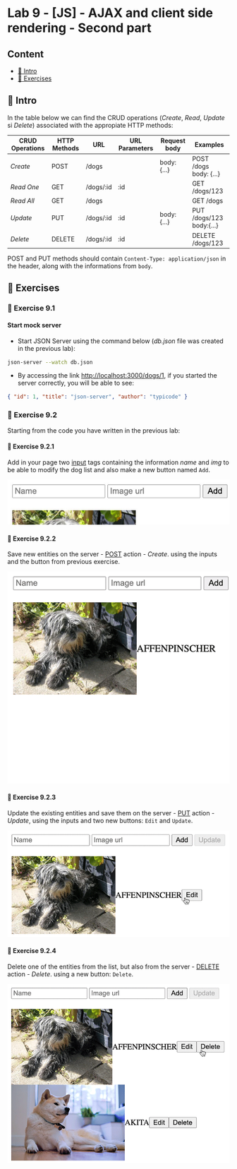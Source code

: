 # Lab 9 - [JS] - AJAX and client side rendering - Second part

## Content

- [🦉 Intro](#-Intro)
- [🎢 Exercises](#-Exercises)

## 🦉 Intro

In the table below we can find the CRUD operations (_Create_, _Read_, _Update_ si _Delete_) associated with the appropiate HTTP methods:

| CRUD Operations | HTTP Methods | URL       | URL Parameters | Request body | Examples                 |
| -------------- | ----------- | --------- | -------------- | ------------ | ------------------------ |
| _Create_       | POST        | /dogs     |                | body: {...}  | POST /dogs body: {...}   |
| _Read One_     | GET         | /dogs/:id | :id            |              | GET /dogs/123            |
| _Read All_     | GET         | /dogs     |                |              | GET /dogs                |
| _Update_       | PUT         | /dogs/:id | :id            | body: {...}  | PUT /dogs/123 body:{...} |
| _Delete_       | DELETE      | /dogs/:id | :id            |              | DELETE /dogs/123         |

POST and PUT methods should contain `Content-Type: application/json` in the header, along with the informations from `body`.

## 🎢 Exercises

### 💪 Exercise 9.1

#### Start mock server

- Start JSON Server using the command below (*db.json* file was created in the previous lab):

```bash
json-server --watch db.json
```

- By accessing the link [http://localhost:3000/dogs/1](http://localhost:3000/dogs/1), if you started the server correctly, you will be able to see:

```json
{ "id": 1, "title": "json-server", "author": "typicode" }
```

### 💪 Exercise 9.2

Starting from the code you have written in the previous lab:

#### 💪 Exercise 9.2.1

Add in your page two [input](https://www.w3schools.com/tags/tag_input.asp) tags containing the information _name_ and _img_ to be able to modify the dog list and also make a new button named `Add`.

![Inputs](inputs.jpg)

#### 💪 Exercise 9.2.2

Save new entities on the server - [POST](https://restfulapi.net/http-methods/#post) action - _Create_. using the inputs and the button from previous exercise.

![POST animation](POST-dogs-animation.gif)

#### 💪 Exercise 9.2.3

Update the existing entities and save them on the server - [PUT](https://restfulapi.net/http-methods/#put) action - _Update_, using the inputs and two new buttons: `Edit` and `Update`.

![PUT animation](PUT-dogs-animation.gif)

#### 💪 Exercise 9.2.4

Delete one of the entities from the list, but also from the server - [DELETE](https://restfulapi.net/http-methods/#delete) action - _Delete_. using a new button: `Delete`.

![Delete animation](DELETE-dogs-animation.gif)
